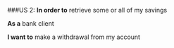###US 2:
**In order to** retrieve some or all of my savings

**As a** bank client

**I want to** make a withdrawal from my account